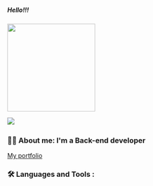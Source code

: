 
<h5>Hello!!!</h5>

<img src="https://media.giphy.com/media/paTz7UZbPfTZFRYnnB/giphy.gif" width="200px">

<a href="https://www.linkedin.com/in/marianelamana/"><img src="https://img.shields.io/badge/LinkedIn-blue?logo=linkedin&logoColor=white&style=for-the-badge"></a> <img src="https://komarev.com/ghpvc/?username=marianelamana&style=flat-square&color=blue" alt=""/>

### :woman_technologist: About me: I'm a Back-end developer

[My portfolio](https://marianelamana.herokuapp.com/)



### :hammer_and_wrench: Languages and Tools :
<!-- in your header -->
<link rel="stylesheet" href="https://cdn.jsdelivr.net/gh/devicons/devicon@latest/devicon.min.css">

<!-- in your body -->
<i class="devicon-devicon-plain"></i>